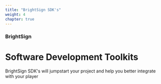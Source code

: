 ```yaml
---
title: "BrightSign SDK's"
weight: 4
chapter: true
---
```


### BrightSign
# Software Development Toolkits
BrightSign SDK's will jumpstart your project and help you better integrate with your player
